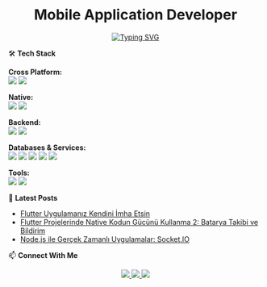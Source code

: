 <h1 align="center">Mobile Application Developer</h1>

<p align="center">
  <a href="https://git.io/typing-svg">
    <img src="https://readme-typing-svg.demolab.com?font=Fira+Code&pause=1000&color=22D3EE&center=true&vCenter=true&width=435&lines=Cross+Platform+Developer;Native+Android+Developer;Mobile+Apps-Games-Websites;Clean+Code;Mobile+Solutions+Architect;BLOC+Provider+Mobx" alt="Typing SVG" />
  </a>
</p>


🛠 **Tech Stack**

<p align="left">
  <strong>Cross Platform:</strong><br>
  <img src="https://img.shields.io/badge/Flutter-02569B?style=for-the-badge&logo=flutter&logoColor=white" />
  <img src="https://img.shields.io/badge/Dart-0175C2?style=for-the-badge&logo=dart&logoColor=white" />

  <strong>Native:</strong><br>
  <img src="https://img.shields.io/badge/Kotlin-7F52FF?style=for-the-badge&logo=kotlin&logoColor=white" />
  <img src="https://img.shields.io/badge/Jetpack%20Compose-4285F4?style=for-the-badge&logo=jetpack-compose&logoColor=white" />
  
  <strong>Backend:</strong><br>
  <img src="https://img.shields.io/badge/ASP.NET%20Core-512BD4?style=for-the-badge&logo=.net&logoColor=white" />
  <img src="https://img.shields.io/badge/Node.js-339933?style=for-the-badge&logo=nodedotjs&logoColor=white" />
  
  <strong>Databases & Services:</strong><br>
  <img src="https://img.shields.io/badge/MongoDB-47A248?style=for-the-badge&logo=mongodb&logoColor=white" />
  <img src="https://img.shields.io/badge/MSSQL-CC2927?style=for-the-badge&logo=microsoft-sql-server&logoColor=white" />
  <img src="https://img.shields.io/badge/Firebase-FFCA28?style=for-the-badge&logo=firebase&logoColor=black" />
  <img src="https://img.shields.io/badge/Supabase-3ECF8E?style=for-the-badge&logo=supabase&logoColor=white" />
  <img src="https://img.shields.io/badge/OneSignal-2496ED?style=for-the-badge&logo=onesignal&logoColor=white" />
  
  <strong>Tools:</strong><br>
  <img src="https://img.shields.io/badge/Git-F05032?style=for-the-badge&logo=git&logoColor=white" />
  <img src="https://img.shields.io/badge/Postman-FF6C37?style=for-the-badge&logo=postman&logoColor=white" />
</p>


📝 **Latest Posts**  
<!-- BLOG-POST-LIST:START -->
- [Flutter Uygulamanız Kendini İmha Etsin](https://medium.com/@ardacopur/flutter-uygulaman%C4%B1z-kendini-i%CC%87mha-etsin-5d6027deaf83)
- [Flutter Projelerinde Native Kodun Gücünü Kullanma 2: Batarya Takibi ve Bildirim](https://medium.com/@ardacopur/flutter-projelerinde-native-kodun-g%C3%BCc%C3%BCn%C3%BC-kullanma-2-batarya-takibi-ve-bildirim-258dc5e13a63)
- [Node.js ile Gerçek Zamanlı Uygulamalar: Socket.IO](https://medium.com/@ardacopur/node-js-ile-ger%C3%A7ek-zamanl%C4%B1-uygulamalar-socket-io-de77f27f7097)
<!-- BLOG-POST-LIST:END -->


📫 **Connect With Me**

<p align="center">
  <a href="https://www.linkedin.com/in/ardacopur/">
    <img src="https://img.shields.io/badge/LinkedIn-0077B5?style=for-the-badge&logo=linkedin&logoColor=white" />
  </a>
  <a href="https://medium.com/@ardacopur">
    <img src="https://img.shields.io/badge/Medium-12100E?style=for-the-badge&logo=medium&logoColor=white" />
  </a>
  <a href="mailto:ardacopur0@gmail.com">
    <img src="https://img.shields.io/badge/Gmail-D14836?style=for-the-badge&logo=gmail&logoColor=white" />
  </a>
</p>


